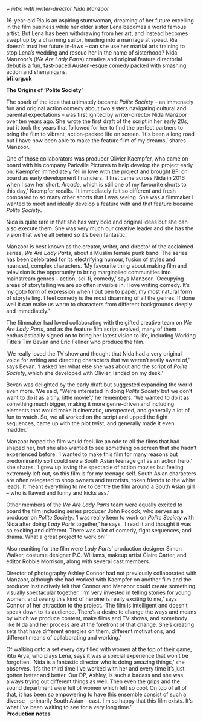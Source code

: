 

_+ intro with writer-director Nida Manzoor_

16-year-old Ria is an aspiring stuntwoman, dreaming of her future excelling in the film business while her older sister Lena becomes a world famous artist. But Lena has been withdrawing from her art, and instead becomes swept up by a charming suitor, heading into a marriage at speed. Ria doesn’t trust her future in-laws – can she use her martial arts training to stop Lena’s wedding and rescue her in the name of sisterhood? Nida Manzoor’s (_We Are Lady Parts_) creative and original feature directorial debut is a fun, fast-paced Austen-esque comedy packed with smashing action and shenanigans.  
**bfi.org.uk**

**The Origins of ‘Polite Society’**

The spark of the idea that ultimately became _Polite Society_ – an immensely fun and original action comedy about two sisters navigating cultural and parental expectations – was first ignited by writer-director Nida Manzoor over ten years ago. She wrote the first draft of the script in her early 20s, but it took the years that followed for her to find the perfect partners to bring the film to vibrant, action-packed life on screen. ‘It's been a long road but I have now been able to make the feature film of my dreams,’ shares Manzoor.

One of those collaborators was producer Olivier Kaempfer, who came on board with his company Parkville Pictures to help develop the project early on. Kaempfer immediately fell in love with the project and brought BFI on board as early development financiers. ‘I first came across Nida in 2016 when I saw her short, _Arcade_, which is still one of my favourite shorts to this day,’ Kaempfer recalls. ‘It immediately felt so different and fresh compared to so many other shorts that I was seeing. She was a filmmaker I wanted to meet and ideally develop a feature with and that feature became _Polite Society_.

Nida is quite rare in that she has very bold and original ideas but she can also execute them. She was very much our creative leader and she has the vision that we’re all behind so it’s been fantastic.’

Manzoor is best known as the creator, writer, and director of the acclaimed series, _We Are Lady Parts_, about a Muslim female punk band. The series has been celebrated for its electrifying humour, fusion of styles and nuanced, complex characters. ‘My favourite thing about making film and television is the opportunity to bring marginalied communities into mainstream genres – action, sci-fi, comedy,’ says Manzoor. ‘Occupying areas of storytelling we are so often invisible in. I love writing comedy. It’s my goto form of expression when I put pen to paper, my most natural form of storytelling. I feel comedy is the most disarming of all the genres. If done well it can make us warm to characters from different backgrounds deeply and immediately.’

The filmmaker had loved collaborating with the gifted creative team on _We Are Lady Parts_, and as the feature film script evolved, many of them enthusiastically signed on to bring her latest vision to life, including Working Title’s Tim Bevan and Eric Fellner who produce the film.

‘We really loved the TV show and thought that Nida had a very original voice for writing and directing characters that we weren’t really aware of,’ says Bevan. ‘I asked her what else she was about and the script of _Polite Society_, which she developed with Olivier, landed on my desk.’

Bevan was delighted by the early draft but suggested expanding the world even more. ‘We said, “We’re interested in doing _Polite Society_ but we don’t want to do it as a tiny, little movie”,’ he remembers. ‘We wanted to do it as something much bigger, making it more genre-driven and including elements that would make it cinematic, unexpected, and generally a lot of fun to watch. So, we all worked on the script and upped the fight sequences, came up with the plot twist, and generally made it even madder.’

Manzoor hoped the film would feel like an ode to all the films that had shaped her, but she also wanted to see something on screen that she hadn’t experienced before. ‘I wanted to make this film for many reasons but predominantly so I could see a South Asian teenage girl as an action hero,’ she shares. ‘I grew up loving the spectacle of action movies but feeling extremely left out, so this film is for my teenage self. South Asian characters are often relegated to shop owners and terrorists, token friends to the white leads. It meant everything to me to centre the film around a South Asian girl – who is flawed and funny and kicks ass.’

Other members of the _We Are Lady Parts_ team were equally excited to board the film including series producer John Pocock, who serves as a producer on _Polite Society_. ‘I was really keen to work on _Polite Society_ with Nida after doing _Lady Parts_ together,’ he says. ‘I read it and thought it was so exciting and different. There was a lot of comedy, fight sequences, and drama. What a great project to work on!’

Also reuniting for the film were _Lady Parts_’ production designer Simon Walker, costume designer P.C. Williams, makeup artist Claire Carter, and editor Robbie Morrison, along with several cast members.

Director of photography Ashley Connor had not previously collaborated with Manzoor, although she had worked with Kaempfer on another film and the producer instinctively felt that Connor and Manzoor could create something visually spectacular together. ‘I’m very invested in telling stories for young women, and seeing this kind of heroine is really exciting to me,’ says Connor of her attraction to the project. ‘The film is intelligent and doesn’t speak down to its audience. There’s a desire to change the ways and means by which we produce content, make films and TV shows, and somebody like Nida and her process are at the forefront of that change. She’s creating sets that have different energies on them, different motivations, and different means of collaborating and working.’

Of walking onto a set every day filled with women at the top of their game, Ritu Arya, who plays Lena, says it was a special experience that won’t be forgotten. ‘Nida is a fantastic director who is doing amazing things,’ she observes. ‘It’s the third time I've worked with her and every time it’s just gotten better and better. Our DP, Ashley, is such a badass and she was always trying out different things as well. Then even the grips and the sound department were full of women which felt so cool. On top of all of that, it has been so empowering to have this ensemble consist of such a diverse – primarily South Asian – cast. I'm so happy that this film exists. It’s what I’ve been waiting to see for a very long time.’  
**Production notes**
<!--stackedit_data:
eyJoaXN0b3J5IjpbLTMxODQ3Mzg1OV19
-->